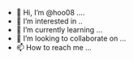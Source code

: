 - 👋 Hi, I’m @hoo08 ....
- 👀 I’m interested in ..
- 🌱 I’m currently learning ...
- 💞️ I’m looking to collaborate on ...
- 📫 How to reach me ...


<!---
hoo08/hoo08 is a ✨ special ✨ repository because its `README.md` (this file) appears on your GitHub profile.
You can click the Preview link to take a look at your changes.
--->
